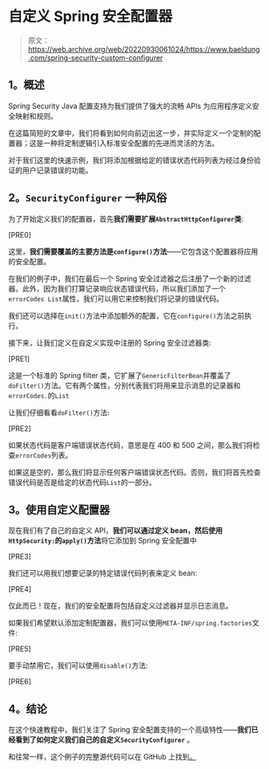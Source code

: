 # 自定义 Spring 安全配置器

> 原文：<https://web.archive.org/web/20220930061024/https://www.baeldung.com/spring-security-custom-configurer>

## **1。概述**

Spring Security Java 配置支持为我们提供了强大的流畅 APIs 为应用程序定义安全映射和规则。

在这篇简短的文章中，我们将看到如何向前迈出这一步，并实际定义一个定制的配置器；这是一种将定制逻辑引入标准安全配置的先进而灵活的方法。

对于我们这里的快速示例，我们将添加根据给定的错误状态代码列表为经过身份验证的用户记录错误的功能。

## **2。`SecurityConfigurer`** 一种风俗

为了开始定义我们的配置器，首先**我们需要扩展`AbstractHttpConfigurer`类**:

[PRE0]

这里，**我们需要覆盖的主要方法是`configure()`方法**——它包含这个配置器将应用的安全配置。

在我们的例子中，我们在最后一个 Spring 安全过滤器之后注册了一个新的过滤器。此外，因为我们打算记录响应状态错误代码，所以我们添加了一个`errorCodes List`属性，我们可以用它来控制我们将记录的错误代码。

我们还可以选择在`init()`方法中添加额外的配置，它在`configure()`方法之前执行。

接下来，让我们定义在自定义实现中注册的 Spring 安全过滤器类:

[PRE1]

这是一个标准的 Spring filter 类，它扩展了`GenericFilterBean`并覆盖了`doFilter()`方法。它有两个属性，分别代表我们将用来显示消息的记录器和`errorCodes.`的`List`

让我们仔细看看`doFilter()`方法:

[PRE2]

如果状态代码是客户端错误状态代码，意思是在 400 和 500 之间，那么我们将检查`errorCodes`列表。

如果这是空的，那么我们将显示任何客户端错误状态代码。否则，我们将首先检查错误代码是否是给定的状态代码`List`的一部分。

## **3。使用自定义配置器**

现在我们有了自己的自定义 API，**我们可以通过定义 bean，然后使用`HttpSecurity:`的`apply()`方法**将它添加到 Spring 安全配置中

[PRE3]

我们还可以用我们想要记录的特定错误代码列表来定义 bean:

[PRE4]

仅此而已！现在，我们的安全配置将包括自定义过滤器并显示日志消息。

如果我们希望默认添加定制配置器，我们可以使用`META-INF/spring.factories`文件:

[PRE5]

要手动禁用它，我们可以使用`disable()`方法:

[PRE6]

## **4。结论**

在这个快速教程中，我们关注了 Spring 安全配置支持的一个高级特性——**我们已经看到了如何定义我们自己的自定义`SecurityConfigurer`** 。

和往常一样，这个例子的完整源代码可以在 GitHub 上找到[。](https://web.archive.org/web/20220628105252/https://github.com/eugenp/tutorials/tree/master/spring-security-modules/spring-5-security)